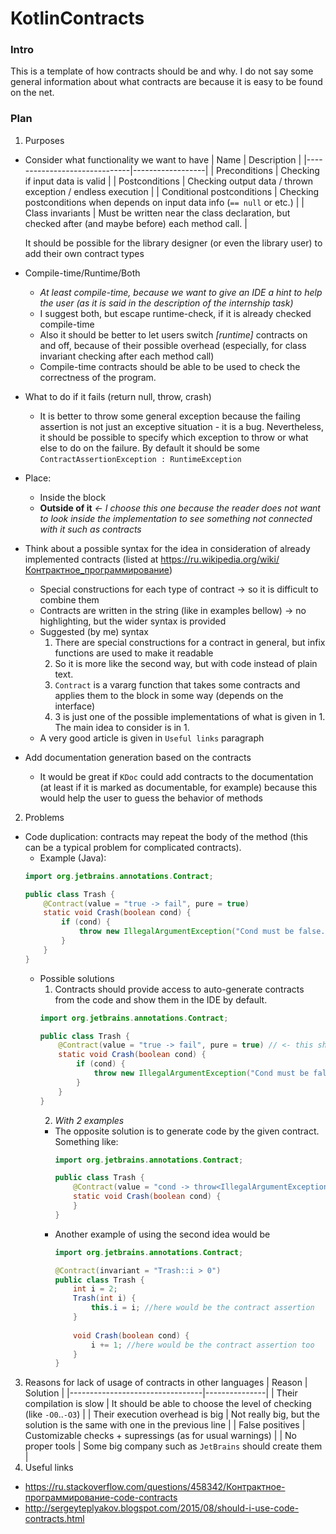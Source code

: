 # KotlinContracts
### Intro
This is a template of how contracts should be and why. I do not say some general information about what contracts are because it is easy to be found on the net.
### Plan
1. Purposes
  * Consider what functionality we want to have
      | Name                         | Description      |
      |------------------------------|------------------|
      | Preconditions                | Checking if input data is valid |
      | Postconditions               | Checking output data / thrown exception / endless execution |
      | Conditional postconditions   | Checking postconditions when depends on input data info (`== null` or etc.) |
      | Class invariants             | Must be written near the class declaration, but checked after (and maybe before) each method call. |
      
      It should be possible for the library designer (or even the library user) to add their own contract types
  * Compile-time/Runtime/Both
      * *At least compile-time, because we want to give an IDE a hint to help the user (as it is said in the description of the internship task)*
      * I suggest both, but escape runtime-check, if it is already checked compile-time
      * Also it should be better to let users switch *[runtime]* contracts on and off, because of their possible overhead (especially, for class invariant checking after each method call)
      * Compile-time contracts should be able to be used to check the correctness of the program.
  * What to do if it fails (return null, throw, crash)
      * It is better to throw some general exception because the failing assertion is not just an exceptive situation - it is a bug. Nevertheless, it should be possible to specify which exception to throw or what else to do on the failure. By default it should be some `ContractAssertionException : RuntimeException`
  * Place:
      * Inside the block
      * **Outside of it** *<- I choose this one because the reader does not want to look inside the implementation to see something not connected with it such as contracts*
  * Think about a possible syntax for the idea in consideration of already implemented contracts (listed at https://ru.wikipedia.org/wiki/Контрактное_программирование)
      * Special constructions for each type of contract -> so it is difficult to combine them
      * Contracts are written in the string (like in examples bellow) -> no highlighting, but the wider syntax is provided
      * Suggested (by me) syntax
          1. There are special constructions for a contract in general, but infix functions are used to make it readable
          2. So it is more like the second way, but with code instead of plain text.
          3. `Contract` is a vararg function that takes some contracts and applies them to the block in some way (depends on the interface)  
          4. 3 is just one of the possible implementations of what is given in 1. The main idea to consider is in 1.
    * A very good article is given in `Useful links` paragraph
  * Add documentation generation based on the contracts
    * It would be great if `KDoc` could add contracts to the documentation (at least if it is marked as documentable, for example) because this would help the user to guess the behavior of methods
2. Problems
  * Code duplication: contracts may repeat the body of the method (this can be a typical problem for complicated contracts).
    * Example (Java):
    ```java
    import org.jetbrains.annotations.Contract;
    
    public class Trash {
        @Contract(value = "true -> fail", pure = true)
        static void Crash(boolean cond) {
            if (cond) {
                throw new IllegalArgumentException("Cond must be false.");
            }
        }
    }
    ```
    * Possible solutions
      1. Contracts should provide access to auto-generate contracts from the code and show them in the IDE by default.
      ```java
      import org.jetbrains.annotations.Contract;
      
      public class Trash {
          @Contract(value = "true -> fail", pure = true) // <- this should only be a highlighting in IDE
          static void Crash(boolean cond) {
              if (cond) {
                  throw new IllegalArgumentException("Cond must be false.");
              }
          }
      }
      ```
      2. *With 2 examples*
        * The opposite solution is to generate code by the given contract. Something like:
          ```java
          import org.jetbrains.annotations.Contract;
          
          public class Trash {
              @Contract(value = "cond -> throw<IllegalArgumentException>(\"Cond must be false\")", pure = true)
              static void Crash(boolean cond) {
              }
          }
          ```
        * Another example of using the second idea would be
          ```java
          import org.jetbrains.annotations.Contract;
    
          @Contract(invariant = "Trash::i > 0")
          public class Trash {
              int i = 2;
              Trash(int i) {
                  this.i = i; //here would be the contract assertion
              }
         
              void Crash(boolean cond) {
                  i += 1; //here would be the contract assertion too
              }
          }
          ```
      
3. Reasons for lack of usage of contracts in other languages
    | Reason                          | Solution      |
    |---------------------------------|---------------|
    | Their compilation is slow       | It should be able to choose the level of checking (like `-O0`..`-O3`) |
    | Their execution overhead is big | Not really big, but the solution is the same with one in the previous line |
    | False positives                 | Customizable checks + supressings (as for usual warnings) |
    | No proper tools                 | Some big company such as `JetBrains` should create them |
3. Useful links
  * https://ru.stackoverflow.com/questions/458342/Контрактное-программирование-code-contracts
  * http://sergeyteplyakov.blogspot.com/2015/08/should-i-use-code-contracts.html
